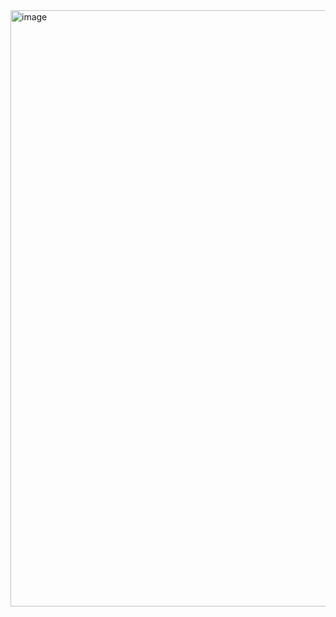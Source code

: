 <img width="1920" height="954" alt="image" src="https://github.com/user-attachments/assets/bbcb1937-9e94-422d-a017-4bd9c1a9ceaa" />

